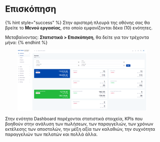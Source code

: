 # Επισκόπηση

{% hint style="success" %}
Στην αριστερή πλευρά της οθόνης σας θα βρείτε το **Μενού εργασίας**, στο οποίο εμφανίζονται δέκα (10) ενότητες.

Μεταβαίνοντας: **Στατιστικά > Επισκόπηση**, θα δείτε για τον τρέχοντα μήνα:
{% endhint %}

<figure><img src="../.gitbook/assets/image (1).png" alt=""><figcaption></figcaption></figure>

Στην ενότητα Dashboard παρέχονται στατιστικά στοιχεία, KPIs που βοηθούν στην ανάλυση των πωλήσεων, των παραγγελιών, των χρόνων εκτέλεσης των αποστολών, την μέξη αξία των καλαθιών, την συχνότητα παραγγελιών των πελατών και πολλά άλλα.











